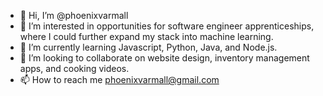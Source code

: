 - 👋 Hi, I’m @phoenixvarmall
- 👀 I’m interested in opportunities for software engineer apprenticeships, where I could further expand my stack into machine learning.
- 🌱 I’m currently learning Javascript, Python, Java, and Node.js.
- 💞️ I’m looking to collaborate on website design, inventory management apps, and cooking videos.
- 📫 How to reach me phoenixvarmall@gmail.com

<!---
phoenixvarmall/phoenixvarmall is a ✨ special ✨ repository because its `README.md` (this file) appears on your GitHub profile.
You can click the Preview link to take a look at your changes.
--->
